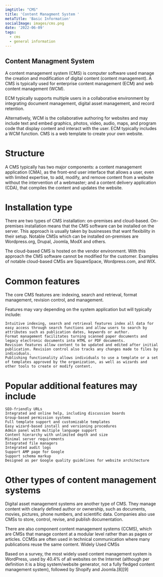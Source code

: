 ```yaml
---
imgtitle: "CMS"
title: 'Content Managment System '
metaTitle: 'Basic Information'
socialImage: images/cms.png
date: '2022-06-09'
tags:
  - cms
  - general information
---
```


## Content Managment System 

A content management system (CMS) is computer software used manage the creation and modification of digital content (content management). A CMS is typically used for enterprise content management (ECM) and web content management (WCM).

ECM typically supports multiple users in a collaborative environment by integrating document management, digital asset management, and record retention.

Alternatively, WCM is the collaborative authoring for websites and may include text and embed graphics, photos, video, audio, maps, and program code that display content and interact with the user. ECM typically includes a WCM function. CMS is a web template to create your own website. 


# Structure

A CMS typically has two major components: a content management application (CMA), as the front-end user interface that allows a user, even with limited expertise, to add, modify, and remove content from a website without the intervention of a webmaster; and a content delivery application (CDA), that compiles the content and updates the website.
# Installation type

There are two types of CMS installation: on-premises and cloud-based. On-premises installation means that the CMS software can be installed on the server. This approach is usually taken by businesses that want flexibility in their setup. Notable CMSs which can be installed on-premises are Wordpress.org, Drupal, Joomla, ModX and others.

The cloud-based CMS is hosted on the vendor environment. With this approach the CMS software cannot be modified for the customer. Examples of notable cloud-based CMSs are SquareSpace, Wordpress.com, and WIX.
# Common features

The core CMS features are: indexing, search and retrieval, format management, revision control, and management.

Features may vary depending on the system application but will typically include:

    Intuitive indexing, search and retrieval features index all data for easy access through search functions and allow users to search by attributes such as publication dates, keywords or author.
    Format management facilitates turning scanned paper documents and legacy electronic documents into HTML or PDF documents.
    Revision features allow content to be updated and edited after initial publication. Revision control also tracks any changes made to files by individuals.
    Publishing functionality allows individuals to use a template or a set of templates approved by the organization, as well as wizards and other tools to create or modify content.

# Popular additional features may include

    SEO-friendly URLs
    Integrated and online help, including discussion boards
    Group-based permission systems
    Full template support and customizable templates
    Easy wizard-based install and versioning procedures
    Admin panel with multiple language support
    Content hierarchy with unlimited depth and size
    Minimal server requirements
    Integrated file managers
    Integrated audit logs
    Support AMP page for Google
    Support schema markup
    Designed as per Google quality guidelines for website architecture

# Other types of content management systems

Digital asset management systems are another type of CMS. They manage content with clearly defined author or ownership, such as documents, movies, pictures, phone numbers, and scientific data. Companies also use CMSs to store, control, revise, and publish documentation.

There are also component content management systems (CCMS), which are CMSs that manage content at a modular level rather than as pages or articles. CCMSs are often used in technical communication where many publications reuse the same content.
Widely Used CMSs

Based on a survey, the most widely used content management system is WordPress, used by 40.4% of all websites on the Internet (although per definition it is a blog system/website generator, not a fully fledged content management system), followed by Shopify and Joomla.[8][9] 